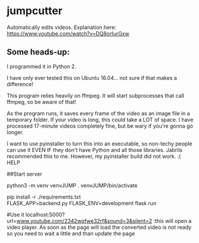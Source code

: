 # jumpcutter
Automatically edits videos. Explanation here: https://www.youtube.com/watch?v=DQ8orIurGxw

## Some heads-up:

I programmed it in Python 2.

I have only ever tested this on Ubuntu 16.04... not sure if that makes a difference!

This program relies heavily on ffmpeg. It will start subprocesses that call ffmpeg, so be aware of that!

As the program runs, it saves every frame of the video as an image file in a
temporary folder. If your video is long, this could take a LOT of space.
I have processed 17-minute videos completely fine, but be wary if you're gonna go longer.

I want to use pyinstaller to turn this into an executable, so non-techy people
can use it EVEN IF they don't have Python and all those libraries. Jabrils
recommended this to me. However, my pyinstaller build did not work. :( HELP


##Start server

python3 -m venv venvJUMP
. venvJUMP/bin/activate

pip install -r ./requirements.txt   
FLASK_APP=backend.py FLASK_ENV=development flask run  

#Use it
localhost:5000?url=www.youtube.com/2342wqfwe32rf&sound=3&silent=2  :this will open a video player. As soon as the page will load the converted video is not ready so you need to wait a little and than update the page 
